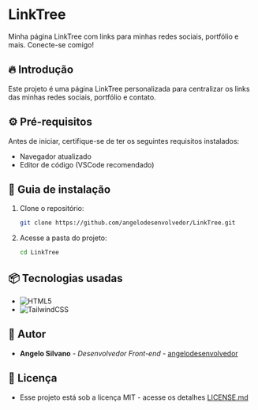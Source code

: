 # LinkTree

Minha página LinkTree com links para minhas redes sociais, portfólio e mais. Conecte-se comigo!

## 🔥 Introdução

Este projeto é uma página LinkTree personalizada para centralizar os links das minhas redes sociais, portfólio e contato.

## ⚙️ Pré-requisitos

Antes de iniciar, certifique-se de ter os seguintes requisitos instalados:

- Navegador atualizado
- Editor de código (VSCode recomendado)

## 🔨 Guia de instalação

1. Clone o repositório:
   ```bash
   git clone https://github.com/angelodesenvolvedor/LinkTree.git
   ```
2. Acesse a pasta do projeto:
   ```bash
   cd LinkTree
   ```

## 📦 Tecnologias usadas

- ![HTML5](https://img.shields.io/badge/html5-%23E34F26.svg?style=for-the-badge&logo=html5&logoColor=white)
- ![TailwindCSS](https://img.shields.io/badge/tailwindcss-%2338B2AC.svg?style=for-the-badge&logo=tailwind-css&logoColor=white)

## 👷 Autor

- **Angelo Silvano** - *Desenvolvedor Front-end* - [angelodesenvolvedor](https://github.com/angelodesenvolvedor)

## 📄 Licença

- Esse projeto está sob a licença MIT - acesse os detalhes [LICENSE.md](https://github.com/angelodesenvolvedor/LinkTree/tree/master?tab=MIT-1-ov-file)


